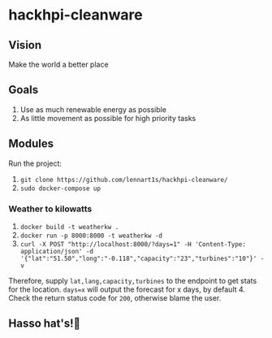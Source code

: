# hackhpi-cleanware

## Vision

Make the world a better place

## Goals

1. Use as much renewable energy as possible
2. As little movement as possible for high priority tasks

## Modules

Run the project:

1. `git clone https://github.com/lennart1s/hackhpi-cleanware/`
2. `sudo docker-compose up`

### Weather to kilowatts

1.    `docker build -t weatherkw .`
2.   `docker run -p 8000:8000 -t weatherkw -d`
3.    `curl -X POST "http://localhost:8000/?days=1" -H 'Content-Type: application/json' -d '{"lat":"51.50","long":"-0.118","capacity":"23","turbines":"10"}' -v `

Therefore, supply `lat,lang,capacity,turbines` to the endpoint to get stats for the location. `days=x` will output the forecast for x days, by default 4. Check the return status code for `200`, otherwise blame the user.



## Hasso hat's!🤑

